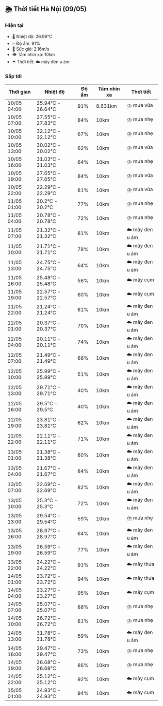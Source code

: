 ## 🌦️ Thời tiết Hà Nội (09/05)

### Hiện tại

- 🌡️ Nhiệt độ: 26.99℃
- 💦 Độ ẩm: 91%
- 💨 Sức gió: 2.16m/s
- 👁️ Tầm nhìn xa: 10km
- ☂️ Thời tiết: ☁️ mây đen u ám

### Sắp tới

| Thời gian | Nhiệt độ | Độ ẩm | Tầm nhìn xa | Thời tiết |
| --- | --- | --- | --- | --- |
| 10/05 04:00 | 25.94℃ - 26.64℃ | 91% | 8.631km | ⛈️ mưa vừa |
| 10/05 07:00 | 27.55℃ - 27.83℃ | 84% | 10km | ⛈️ mưa nhẹ |
| 10/05 10:00 | 32.12℃ - 32.12℃ | 67% | 10km | ⛈️ mưa nhẹ |
| 10/05 13:00 | 30.02℃ - 30.02℃ | 62% | 10km | ⛈️ mưa vừa |
| 10/05 16:00 | 31.03℃ - 31.03℃ | 64% | 10km | ⛈️ mưa nhẹ |
| 10/05 19:00 | 27.65℃ - 27.65℃ | 84% | 10km | ⛈️ mưa vừa |
| 10/05 22:00 | 22.29℃ - 22.29℃ | 81% | 10km | ⛈️ mưa vừa |
| 11/05 01:00 | 20.2℃ - 20.2℃ | 77% | 10km | ⛈️ mưa nhẹ |
| 11/05 04:00 | 20.78℃ - 20.78℃ | 72% | 10km | ⛈️ mưa nhẹ |
| 11/05 07:00 | 21.32℃ - 21.32℃ | 81% | 10km | ☁️ mây đen u ám |
| 11/05 10:00 | 21.71℃ - 21.71℃ | 78% | 10km | ☁️ mây đen u ám |
| 11/05 13:00 | 24.75℃ - 24.75℃ | 64% | 10km | ☁️ mây đen u ám |
| 11/05 16:00 | 25.48℃ - 25.48℃ | 56% | 10km | ☁️ mây cụm |
| 11/05 19:00 | 22.57℃ - 22.57℃ | 60% | 10km | ☁️ mây cụm |
| 11/05 22:00 | 21.24℃ - 21.24℃ | 61% | 10km | ☁️ mây đen u ám |
| 12/05 01:00 | 20.37℃ - 20.37℃ | 70% | 10km | ☁️ mây đen u ám |
| 12/05 04:00 | 20.11℃ - 20.11℃ | 74% | 10km | ☁️ mây đen u ám |
| 12/05 07:00 | 21.49℃ - 21.49℃ | 68% | 10km | ☁️ mây đen u ám |
| 12/05 10:00 | 25.99℃ - 25.99℃ | 51% | 10km | ☁️ mây đen u ám |
| 12/05 13:00 | 29.71℃ - 29.71℃ | 40% | 10km | ☁️ mây đen u ám |
| 12/05 16:00 | 29.5℃ - 29.5℃ | 40% | 10km | ☁️ mây đen u ám |
| 12/05 19:00 | 23.81℃ - 23.81℃ | 62% | 10km | ☁️ mây đen u ám |
| 12/05 22:00 | 22.11℃ - 22.11℃ | 71% | 10km | ☁️ mây đen u ám |
| 13/05 01:00 | 21.38℃ - 21.38℃ | 80% | 10km | ☁️ mây đen u ám |
| 13/05 04:00 | 21.67℃ - 21.67℃ | 84% | 10km | ☁️ mây đen u ám |
| 13/05 07:00 | 22.69℃ - 22.69℃ | 82% | 10km | ☁️ mây đen u ám |
| 13/05 10:00 | 25.3℃ - 25.3℃ | 72% | 10km | ☁️ mây đen u ám |
| 13/05 13:00 | 29.54℃ - 29.54℃ | 59% | 10km | ⛈️ mưa nhẹ |
| 13/05 16:00 | 28.97℃ - 28.97℃ | 64% | 10km | ☁️ mây đen u ám |
| 13/05 19:00 | 26.59℃ - 26.59℃ | 77% | 10km | ☁️ mây đen u ám |
| 13/05 22:00 | 24.22℃ - 24.22℃ | 91% | 10km | ☁️ mây thưa |
| 14/05 01:00 | 23.72℃ - 23.72℃ | 94% | 10km | ☁️ mây thưa |
| 14/05 04:00 | 23.27℃ - 23.27℃ | 95% | 10km | ☁️ mây cụm |
| 14/05 07:00 | 25.07℃ - 25.07℃ | 88% | 10km | ⛈️ mưa nhẹ |
| 14/05 10:00 | 26.72℃ - 26.72℃ | 81% | 10km | ⛈️ mưa nhẹ |
| 14/05 13:00 | 31.78℃ - 31.78℃ | 59% | 10km | ☁️ mây đen u ám |
| 14/05 16:00 | 29.47℃ - 29.47℃ | 73% | 10km | ⛈️ mưa nhẹ |
| 14/05 19:00 | 26.68℃ - 26.68℃ | 86% | 10km | ⛈️ mưa nhẹ |
| 14/05 22:00 | 25.12℃ - 25.12℃ | 92% | 10km | ☁️ mây cụm |
| 15/05 01:00 | 24.93℃ - 24.93℃ | 94% | 10km | ☁️ mây cụm |
